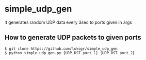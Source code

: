 # simple_udp_gen
It generates random UDP data every 3sec to ports given in args

## How to generate UDP packets to given ports ##
    $ git clone https://github.com/lukogr/simple_udp_gen
    $ python simple_udp_gen.py {UDP_DST_port_1} {UDP_DST_port_2}
   


